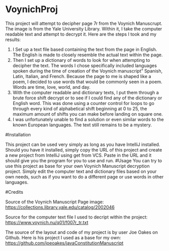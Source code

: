 # VoynichProj
This project will attempt to decipher page 7r from the Voynich Manuscrupt. The image is from the Yale University Library. Within it, I take the computer readable text and attempt to decrypt it. Here are the steps I took and my results:

1.	I Set up a text file based containing the text from the page in English. The English is made to closely resemble the actual text within the page.
2.	Then I set up a dictionary of words to look for when attempting to decipher the text. The words I chose specifically included languages spoken during the time of creation of the Voynich manuscript” Spanish, Latin, Italian, and French. Because the page to me is shaped like a poem, I decided to use words that would be commonly seen in a poem. Words are time, love, world, and day.
3.	With the computer readable and dictionary texts, I put them through a brute force shift decrypt or to see if I could find any of the dictionary or English word. This was done using a
counter control for loops to go through every kind of alphabetical shift beginning at 0 to 25, the maximum amount of shifts you can make before landing on square one.
4.	I was unfortunately unable to find a solution or even similar words to the known European languages. The text still remains to be a mystery.
   
#Installation

This project can be used very simply as long as you have IntelliJ installed. Should you have it installed, simply copy the URL of this project and create a new project from IntelliJ using get from VCS. Paste in the URL and it should give you the program for you to use and run.
#Usage You can try to use this project as base for your own Voynich Manuscript decryption project. Simply edit the computer text and dictionary files based on your own needs, such as if you want to do a different page or use words in other languages.

#Credits 

Source of the Voynich Manuscript Page image: 
https://collections.library.yale.edu/catalog/2002046

Source for the computer text file I used to decript within the project: 
https://www.voynich.nu/q01/f007r_tr.txt

The source of the layout and code of my project is by user Joe Oakes on Github. Here is his project I used as a base for my own:
https://github.com/joeoakes/javaConstitutionManuscript

